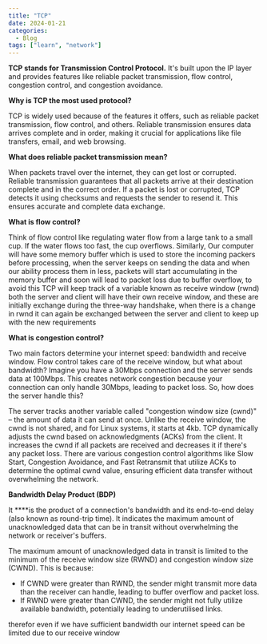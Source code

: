 ```yaml
---
title: "TCP"
date: 2024-01-21
categories:
  - Blog
tags: ["learn", "network"]
---
```


**TCP stands for Transmission Control Protocol.** It's built upon the IP layer and provides features like reliable packet transmission, flow control, congestion control, and congestion avoidance.

**Why is TCP the most used protocol?**

TCP is widely used because of the features it offers, such as reliable packet transmission, flow control, and others. Reliable transmission ensures data arrives complete and in order, making it crucial for applications like file transfers, email, and web browsing.

**What does reliable packet transmission mean?**

When packets travel over the internet, they can get lost or corrupted. Reliable transmission guarantees that all packets arrive at their destination complete and in the correct order. If a packet is lost or corrupted, TCP detects it using checksums and requests the sender to resend it. This ensures accurate and complete data exchange.

**What is flow control?**

Think of flow control like regulating water flow from a large tank to a small cup. If the water flows too fast, the cup overflows. Similarly, Our computer will have some memory buffer which is used to store the incoming packers before processing, when the server keeps on sending the data and when our ability process them in less, packets will start accumulating in the memory buffer and soon will lead to packet loss due to buffer overflow, to avoid this TCP will keep track of a variable known as receive window (rwnd) both the server and client will have their own receive window, and these are initially exchange during the three-way handshake, when there is a change in rwnd it can again be exchanged between the server and client to keep up with the new requirements

**What is congestion control?**

Two main factors determine your internet speed: bandwidth and receive window. Flow control takes care of the receive window, but what about bandwidth? Imagine you have a 30Mbps connection and the server sends data at 100Mbps. This creates network congestion because your connection can only handle 30Mbps, leading to packet loss. So, how does the server handle this?

The server tracks another variable called "congestion window size (cwnd)" – the amount of data it can send at once. Unlike the receive window, the cwnd is not shared, and for Linux systems, it starts at 4kb. TCP dynamically adjusts the cwnd based on acknowledgments (ACKs) from the client. It increases the cwnd if all packets are received and decreases it if there's any packet loss. There are various congestion control algorithms like Slow Start, Congestion Avoidance, and Fast Retransmit that utilize ACKs to determine the optimal cwnd value, ensuring efficient data transfer without overwhelming the network.

**Bandwidth Delay Product (BDP)**

It \*\*\*\*is the product of a connection's bandwidth and its end-to-end delay (also known as round-trip time). It indicates the maximum amount of unacknowledged data that can be in transit without overwhelming the network or receiver's buffers.

The maximum amount of unacknowledged data in transit is limited to the minimum of the receive window size (RWND) and congestion window size (CWND). This is because:

- If CWND were greater than RWND, the sender might transmit more data than the receiver can handle, leading to buffer overflow and packet loss.
- If RWND were greater than CWND, the sender might not fully utilize available bandwidth, potentially leading to underutilised links.

therefor even if we have sufficient bandwidth our internet speed can be limited due to our receive window
